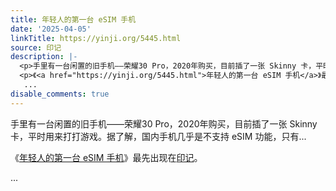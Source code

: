 ```yaml
---
title: 年轻人的第一台 eSIM 手机
date: '2025-04-05'
linkTitle: https://yinji.org/5445.html
source: 印记
description: |-
  <p>手里有一台闲置的旧手机——荣耀30 Pro，2020年购买，目前插了一张 Skinny 卡，平时用来打打游戏。据了解，国内手机几乎是不支持 eSIM 功能，只有...</p>
  <p>《<a href="https://yinji.org/5445.html">年轻人的第一台 eSIM 手机</a>》最先出现在<a href="https://yinji.org">印记</a>。</p>
   ...
disable_comments: true
---
```

<p>手里有一台闲置的旧手机——荣耀30 Pro，2020年购买，目前插了一张 Skinny 卡，平时用来打打游戏。据了解，国内手机几乎是不支持 eSIM 功能，只有...</p>
<p>《<a href="https://yinji.org/5445.html">年轻人的第一台 eSIM 手机</a>》最先出现在<a href="https://yinji.org">印记</a>。</p>
 ...